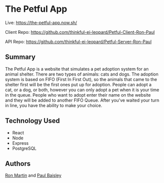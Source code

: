 # The Petful App

Live: https://the-petful-app.now.sh/

Client Repo: https://github.com/thinkful-ei-leopard/Petful-Client-Ron-Paul

API Repo: https://github.com/thinkful-ei-leopard/Petful-Server-Ron-Paul

## Summary
The Petful App is a website that simulates a pet adoption system for an animal shelter. There are two types of animals: cats and dogs. 
The adoption system is based on FIFO (First In First Out), so the animals that came to the shelter first will be the first ones put up for adoption.
People can adopt a cat, or a dog, or both, however you can only adopt a pet when it is your time in the queue. People who want to adopt enter their name
on the website and they will be added to another FIFO Queue. After you've waited your turn in line, you have the ability to make your choice.


## Technology Used
* React
* Node
* Express
* PostgreSQL


## Authors
[Ron Martin](https://github.com/Izzle) and [Paul Baisley](https://github.com/wavinginspace)
